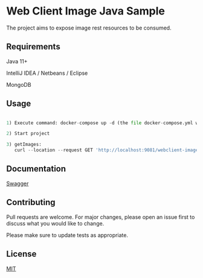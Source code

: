 # Web Client Image Java Sample

The project aims to expose image rest resources to be consumed.

## Requirements

Java 11+

IntelliJ IDEA / Netbeans / Eclipse

MongoDB

## Usage

```python

1) Execute command: docker-compose up -d (the file docker-compose.yml will be executed).

2) Start project

3) getImages:
   curl --location --request GET 'http://localhost:9081/webclient-images/api/v1/products/1/images'
```

## Documentation

[Swagger](http://localhost:9081/webclient-images/swagger-ui/index.html)

## Contributing
Pull requests are welcome. For major changes, please open an issue first to discuss what you would like to change.

Please make sure to update tests as appropriate.

## License
[MIT](https://choosealicense.com/licenses/mit/)